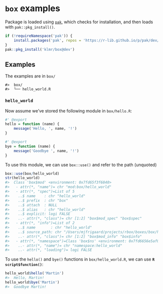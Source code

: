 `box` examples
================

Package is loaded using [`pak`](https://pak.r-lib.org/), which checks
for installation, and then loads with `pak::pkg_install()`.

``` r
if (!requireNamespace('pak')) {
    install.packages('pak', repos = 'https://r-lib.github.io/p/pak/dev/')
}
pak::pkg_install('klmr/box@dev')
```

## Examples

The examples are in `box/`

    #>  box/
    #>  └── hello_world.R

### `hello_world`

Now assume we’ve stored the following module in `box/hello.R`:

``` r
#' @export
hello = function (name) {
    message('Hello, ', name, '!')
}

#' @export
bye = function (name) {
    message('Goodbye ', name, '!')
}
```

To use this module, we can use `box::use()` and refer to the path
(unquoted)

``` r
box::use(box/hello_world)
str(hello_world)
#>  Class 'box$mod' <environment: 0x7fd65f3f6840> 
#>   - attr(*, "name")= chr "mod:box/hello_world"
#>   - attr(*, "spec")=List of 5
#>    ..$ name    : chr "hello_world"
#>    ..$ prefix  : chr "box"
#>    ..$ attach  : NULL
#>    ..$ alias   : chr "hello_world"
#>    ..$ explicit: logi FALSE
#>    ..- attr(*, "class")= chr [1:2] "box$mod_spec" "box$spec"
#>   - attr(*, "info")=List of 2
#>    ..$ name       : chr "hello_world"
#>    ..$ source_path: chr "/Users/mjfrigaard/projects/rbox/boxes/box/hello_world.R"
#>    ..- attr(*, "class")= chr [1:2] "box$mod_info" "box$info"
#>   - attr(*, "namespace")=Class 'box$ns' <environment: 0x7fd6656e5af0> 
#>    ..- attr(*, "name")= chr "namespace:hello_world"
#>    ..- attr(*, "loading")= logi FALSE
```

To use the `hello()` and `bye()` functions in `box/hello_world.R`, we
can use **`R script$function()`**:

``` r
hello_world$hello('Martin')
#>  Hello, Martin!
hello_world$bye('Martin')
#>  Goodbye Martin!
```
